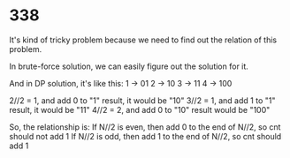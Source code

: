 # 338

It's kind of tricky problem because we need to find out the relation of this problem.

In brute-force solution, we can easily figure out the solution for it.

And in DP solution, it's like this:
1 -> 01
2 -> 10
3 -> 11
4 -> 100

2//2 = 1, and add 0 to "1" result, it would be "10"
3//2 = 1, and add 1 to "1" result, it would be "11"
4//2 = 2, and add 0 to "10" result would be "100"

So, the relationship is:
If N//2 is even, then add 0 to the end of N//2, so cnt should not add 1
If N//2 is odd, then add 1 to the end of N//2, so cnt should add 1